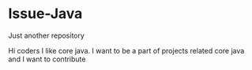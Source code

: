 # Issue-Java
Just another repository

Hi coders
I like core java. I want to be a part of projects related core java and I want to contribute
